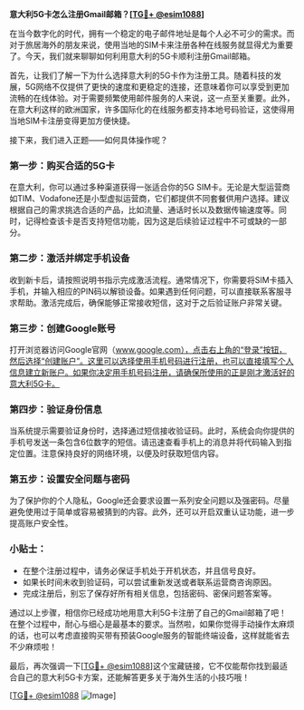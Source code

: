 **意大利5G卡怎么注册Gmail邮箱？[[TG💪+ @esim1088](https://t.me/s/esim1088)]**

在当今数字化的时代，拥有一个稳定的电子邮件地址是每个人必不可少的需求。而对于旅居海外的朋友来说，使用当地的SIM卡来注册各种在线服务就显得尤为重要了。今天，我们就来聊聊如何利用意大利的5G卡顺利注册Gmail邮箱。

首先，让我们了解一下为什么选择意大利的5G卡作为注册工具。随着科技的发展，5G网络不仅提供了更快的速度和更稳定的连接，还意味着你可以享受到更加流畅的在线体验。对于需要频繁使用邮件服务的人来说，这一点至关重要。此外，在意大利这样的欧洲国家，许多国际化的在线服务都支持本地号码验证，这使得用当地SIM卡注册变得更加方便快捷。

接下来，我们进入正题——如何具体操作呢？

### 第一步：购买合适的5G卡

在意大利，你可以通过多种渠道获得一张适合你的5G SIM卡。无论是大型运营商如TIM、Vodafone还是小型虚拟运营商，它们都提供不同套餐供用户选择。建议根据自己的需求挑选合适的产品，比如流量、通话时长以及数据传输速度等。同时，记得检查该卡是否支持短信功能，因为这是后续验证过程中不可或缺的一部分。

### 第二步：激活并绑定手机设备

收到新卡后，请按照说明书指示完成激活流程。通常情况下，你需要将SIM卡插入手机，并输入相应的PIN码以解锁设备。如果遇到任何问题，可以直接联系客服寻求帮助。激活完成后，确保能够正常接收短信，这对于之后验证账户非常关键。

### 第三步：创建Google账号

打开浏览器访问Google官网（www.google.com），点击右上角的“登录”按钮，然后选择“创建账户”。这里可以选择使用手机号码进行注册，也可以直接填写个人信息建立新账户。如果你决定用手机号码注册，请确保所使用的正是刚才激活好的意大利5G卡。

### 第四步：验证身份信息

当系统提示需要验证身份时，选择通过短信接收验证码。此时，系统会向你提供的手机号发送一条包含6位数字的短信。请迅速查看手机上的消息并将代码输入到指定位置。注意保持良好的网络环境，以便及时获取短信内容。

### 第五步：设置安全问题与密码

为了保护你的个人隐私，Google还会要求设置一系列安全问题以及强密码。尽量避免使用过于简单或容易被猜到的内容。此外，还可以开启双重认证功能，进一步提高账户安全性。

### 小贴士：

- 在整个注册过程中，请务必保证手机处于开机状态，并且信号良好。
- 如果长时间未收到验证码，可以尝试重新发送或者联系运营商咨询原因。
- 完成注册后，别忘了保存好所有相关信息，包括密码、密保问题答案等。

通过以上步骤，相信你已经成功地用意大利5G卡注册了自己的Gmail邮箱了吧！在整个过程中，耐心与细心是最基本的要求。当然啦，如果你觉得手动操作太麻烦的话，也可以考虑直接购买带有预装Google服务的智能终端设备，这样就能省去不少麻烦啦！

最后，再次强调一下[[TG💪+ @esim1088](https://t.me/s/esim1088)]这个宝藏链接，它不仅能帮你找到最适合自己的意大利5G卡方案，还能解答更多关于海外生活的小技巧哦！

[[TG💪+ @esim1088](https://t.me/s/esim1088) ![Image](https://i.postimg.cc/4NQfJmqS/Snipaste-2025-05-13-00-14-12.png)]